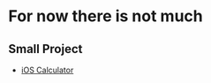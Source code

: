 # For now there is not much

## Small Project
- [iOS Calculator](https://renatoseb.github.io/calculator/)
